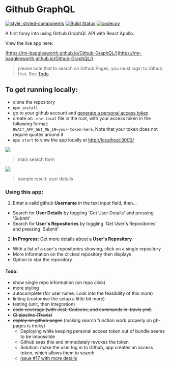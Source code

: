 # Github GraphQL

[![style: styled-components](https://img.shields.io/badge/style-%F0%9F%92%85%20styled--components-orange.svg?colorB=daa357&colorA=db748e)](https://github.com/styled-components/styled-components)
[![Build Status](https://travis-ci.org/mr-bagglesworth/Github-GraphQL.svg?branch=master)](https://travis-ci.org/mr-bagglesworth/Github-GraphQL)
[![codecov](https://codecov.io/gh/mr-bagglesworth/Github-GraphQL/branch/master/graph/badge.svg)](https://codecov.io/gh/mr-bagglesworth/Github-GraphQL)

A first foray into using Github GraphQL API with React Apollo.

View the live app here:

[https://mr-bagglesworth.github.io/Github-GraphQL/](https://mr-bagglesworth.github.io/Github-GraphQL/)
> please note that to search on Github Pages, you must login to Github first. See [Todo](#todo)

## To get running locally:
- clone the repository
- `npm install`
- go to your github account and [generate a personal access token](https://help.github.com/en/articles/creating-a-personal-access-token-for-the-command-line)
- create an `.env.local` file in the root, with your access token in the following format:  
  `REACT_APP_GET_ME_IN=your-token-here`. Note that your token does not require quotes around it
- `npm start` to view the app locally at [http://localhost:3000/](http://localhost:3000/)


![](https://i.imgur.com/IPVxZ7I.png)
> main search form

![](https://i.imgur.com/bM19p43.png)
> sample result: user details


### Using this app:
1. Enter a valid github **Username** in the text input field, then...
- Search for **User Details** by toggling 'Get User Details' and pressing 'Submit'
- Search for **User's Repositories** by toggling 'Get User's Repositories' and pressing 'Submit'

2. **In Progress:** Get more details about a **User's Repository**
- With a list of a user's repositories showing, click on a single repository
- More information on the clicked repository then displays
- Option to star the repository

#### Todo:
- show single repo information (on repo click)
- more styling
- autocomplete (for user name. Look into the feasibility of this more)
- linting (customise the setup a little bit more)
- testing (unit, then integration)
- ~~code coverage (with Jest, Codecov, and commands in .travis.yml)~~
- ~~CI pipeline (Travis)~~
- ~~deploy on github pages~~ (making search function work properly on gh-pages is tricky)
    - Deploying while keeping personal access token out of bundle seems to be impossible
    - Github sees this and immediately revokes the token
    - Solution: make the user log in to Github, app creates an access token, which allows them to search
    - [issue #17 with more details](https://github.com/mr-bagglesworth/Github-GraphQL/issues/17)